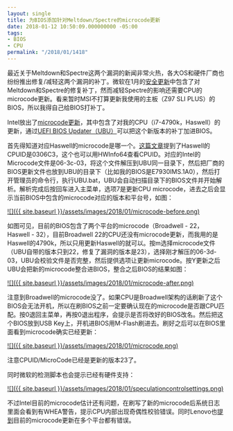 ```yaml
---
layout: single
title: 为BIOS添加针对Meltdown/Spectre的microcode更新
date: 2018-01-12 10:50:09.000000000 -05:00
tags:
- BIOS
- CPU
permalink: "/2018/01/1418"
---
```

最近关于Meltdown和Spectre这两个漏洞的新闻非常火热，各大OS和硬件厂商也纷纷推出修复/减轻这两个漏洞的补丁。微软在1月的[安全更新](https://support.microsoft.com/en-us/help/4073119/protect-against-speculative-execution-side-channel-vulnerabilities-in)中包含了对Meltdown和Spectre的修复补丁，然而减轻Spectre的影响还需要CPU的microcode更新。看来暂时MSI不打算更新我使用的主板（Z97 SLI PLUS）的BIOS，所以我得自己给BIOS打补丁。

Intel放出了[microcode更新](https://downloadcenter.intel.com/download/27431/Linux-Processor-Microcode-Data-File)，其中包含了对我的CPU（i7-4790k，Haswell）的更新，通过[UEFI BIOS Updater（UBU）](https://www.win-raid.com/t154f16-Tool-Guide-News-quot-UEFI-BIOS-Updater-quot-UBU.html)可以把这个新版本的补丁加进BIOS。

首先得知道对应Haswell的microcode是哪一个。[这篇文章](https://www.win-raid.com/t3351f47-Microcodes-for-branch-target-injection.html)提到了Haswell的CPUID是0306C3，这个也可以用HWInfo64查看CPUID。对应的Intel的Microcode文件是06-3c-03，将这个文件解压到UBU同一目录下，然后把厂商的BIOS更新文件也放到UBU的目录下（比如我的BIOS是E7930IMS.1A0），然后打开管理员的命令行，执行UBU.bat，UBU会自动扫描目录下的BIOS文件并开始解析。解析完成后按回车进入主菜单，选项7是更新CPU microcode，进去之后会显示当前BIOS中包含的microcode对应的版本和平台号，如图：

[![]({{ site.baseurl }}/assets/images/2018/01/microcode-before.png)](/assets/images/2018/01/microcode-before.png)

如图可见，目前的BIOS包含了两个平台的microcode（Broadwell - 22， Haswell - 32），目前Broadwell 22的CPU还没有microcode更新，而我用的是Haswell的4790k，所以只用更新Haswell的就可以。按m选择microcode文件（UBU自带的版本只到22，修复了漏洞的版本是23），选择刚才解压的06-3d-03，UBU会校验文件是否完整，然后提供选项让更新microcode。按Y更新之后UBU会把新的microcode整合进BIOS，整合之后BIOS的结果如图：

[![]({{ site.baseurl }}/assets/images/2018/01/microcode-after.png)](/assets/images/2018/01/microcode-after.png)

注意到Broadwell的microcode没了。如果CPU是Broadwell架构的话刷新了这个BIOS会无法开机，所以在刷BIOS之前一定要确认现在的microcode是否跟CPU匹配。按0退回主菜单，再按0退出程序，会提示是否将改好的BIOS改名。然后把这个BIOS放到USB Key上，开机进BIOS用M-Flash刷进去。刷好之后可以在BIOS里面看到microcode确实已经更新：

[![]({{ site.baseurl }}/assets/images/2018/01/microcode.png)](/assets/images/2018/01/microcode.png)

注意CPUID/MicroCode已经是更新的版本23了。

同时微软的检测脚本也会提示已经有硬件支持：

[![]({{ site.baseurl }}/assets/images/2018/01/speculationcontrolsettings.png)](/assets/images/2018/01/speculationcontrolsettings.png)

不过Intel目前的microcode估计还有问题，在刷写了新的microcode后系统日志里面会看到有WHEA警告，提示CPU内部出现奇偶性校验错误。同时Lenovo也[提到](https://support.lenovo.com/us/zh/solutions/len-18282)目前的microcode更新在多个平台都有错误。